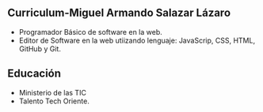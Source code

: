 ## Curriculum-Miguel Armando Salazar Lázaro

* Programador Básico de software en la web.
* Editor de Software en la web utiizando lenguaje: JavaScrip, CSS, HTML, GitHub y Git.

## Educación
* Ministerio de las TIC
* Talento Tech Oriente.

